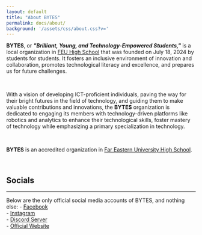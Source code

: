 ```yaml
---
layout: default
title: "About BYTES"
permalink: docs/about/
background: '/assets/css/about.css?v='
---
```

**BYTES**, or ***"Brilliant, Young, and Technology-Empowered Students,"*** is a local organization in <a href="{{ site.feu }}" target="_blank">FEU High School</a> that was founded on July 18, 2024 by students for students. It fosters an inclusive environment of innovation and collaboration, promotes technological literacy and excellence, and prepares us for future challenges.

<br>

With a vision of developing ICT-proficient individuals, paving the way for their bright futures in the field of technology, and guiding them to make valuable contributions and innovations, the **BYTES** organization is dedicated to engaging its members with technology-driven platforms like robotics and analytics to enhance their technological skills, foster mastery of technology while emphasizing a primary specialization in technology.

<br>

**BYTES** is an accredited organization in <a href="{{ site.feu }}" target="_blank">Far Eastern University High School</a>.

<br>

## Socials
<hr>
Below are the only official social media accounts of BYTES, and nothing else:
-     <a href="{{ site.facebook }}" target="_blank">Facebook</a><br>
-     <a href="{{ site.instagram }}" target="_blank">Instagram</a><br>
-     <a href="{{ site.discord }}" target="_blank">Discord Server</a><br>
-     <a href="{{ site.thissite }}" target="_blank">Official Website</a><br>
